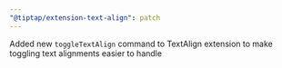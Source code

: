 ```yaml
---
"@tiptap/extension-text-align": patch
---
```


Added new `toggleTextAlign` command to TextAlign extension to make toggling text alignments easier to handle
